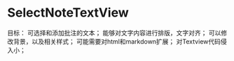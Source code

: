 # SelectNoteTextView
目标： 可选择和添加批注的文本；
      能够对文字内容进行排版，文字对齐；
      可以修改背景，以及相关样式；
      可能需要对html和markdown扩展；
      对Textview代码侵入小；

